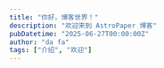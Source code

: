 ```yaml
---
title: "你好，博客世界！"
description: "欢迎来到 AstroPaper 博客"
pubDatetime: "2025-06-27T00:00:00Z"
author: "da fa"
tags: ["介绍", "欢迎"]
---
```

